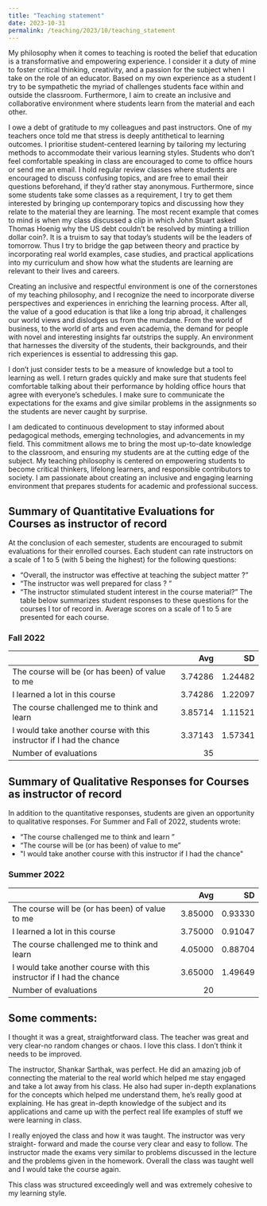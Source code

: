 ```yaml
---
title: "Teaching statement"
date: 2023-10-31
permalink: /teaching/2023/10/teaching_statement
---
```



My philosophy when it comes to teaching is rooted the belief that education is a transformative and empowering experience. I consider it a duty of mine to foster critical thinking, creativity, and a passion for the subject when I take on the role of an educator. Based on my own experience as a student I try to be sympathetic the myriad of challenges students face within and outside the classroom. Furthermore, I aim to create an inclusive and collaborative environment where students learn from the material and each other.

I owe a debt of gratitude to my colleagues and past instructors. One of my teachers once told me that stress is deeply antithetical to learning outcomes. I prioritise student-centered learning by tailoring my lecturing methods to accommodate their various learning styles. Students who don’t feel comfortable speaking in class are encouraged to come to office hours or send me an email. I hold regular review classes where students are encouraged to discuss confusing topics, and are free to email their questions beforehand, if they’d rather stay anonymous. Furthermore, since some students take some classes as a requirement, I try to get them interested by bringing up contemporary topics and discussing how they relate to the material they are learning. The most recent example that comes to mind is when my class discussed a clip in which John Stuart asked Thomas Hoenig why the US debt couldn’t be resolved by minting a trillion dollar coin?. It is a truism to say that today’s students will be the leaders of tomorrow. Thus I try to bridge the gap between theory and practice by incorporating real world examples, case studies, and practical applications into my curriculum and show how what the students are learning are relevant to their lives and careers.

Creating an inclusive and respectful environment is one of the cornerstones of my teaching philosophy, and I recognize the need to incorporate diverse perspectives and experiences in enriching the learning process. After all, the value of a good education is that like a long trip abroad, it challenges our world views and dislodges us from the mundane. From the world of business, to the world of arts and even academia, the demand for people with novel and interesting insights far outstrips the supply. An environment that harnesses the diversity of the students, their backgrounds, and their rich experiences is essential to addressing this gap.

I don’t just consider tests to be a measure of knowledge but a tool to learning as well. I return grades quickly and make sure that students feel comfortable talking about their performance by holding office hours that agree with everyone’s schedules. I make sure to communicate the expectations for the exams and give similar problems in the assignments so the students are never caught by surprise.

I am dedicated to continuous development to stay informed about pedagogical methods, emerging technologies, and advancements in my field. This commitment allows me to bring the most up-to-date knowledge to the classroom, and ensuring my students are at the cutting edge of the subject. My teaching philosophy is centered on empowering students to become critical thinkers, lifelong learners, and responsible contributors to society. I am passionate about creating an inclusive and engaging learning environment that prepares students for academic and professional success.

## Summary of Quantitative Evaluations for Courses as instructor of record

At the conclusion of each semester, students are encouraged to submit evaluations for their enrolled courses. Each student can rate instructors on a scale of 1 to 5 (with 5 being the highest) for the following questions:
 - “Overall, the instructor was effective at teaching the subject matter ?” 
 - “The instructor was well prepared for class ? ”
 - “The instructor stimulated student interest in the course material?”
The table below summarizes student responses to these questions for the courses I
tor of record in. Average scores on a scale of 1 to 5 are presented for each course.

### Fall 2022

| |Avg | SD|
|--|--:|--:|
|The course will be (or has been) of value to me                      |  3.74286 |  1.24482|
| I learned a lot in this course                                      |  3.74286 |  1.22097|
| The course challenged me to think and learn                         |  3.85714 |  1.11521|
| I would take another course with this instructor if I had the chance|  3.37143 |  1.57341|
|Number of evaluations                                                | 35       |          |

## Summary of Qualitative Responses for Courses as instructor of record
In addition to the quantitative responses, students are given an opportunity to qualitative responses. For Summer and Fall of 2022, students wrote:
  - “The course challenged me to think and learn ” 
  - “The course will be (or has been) of value to me”
  - "I would take another course with this instructor if I had the chance"

### Summer 2022

| |Avg | SD|
|--|--:|--:|
|The course will be (or has been) of value to me                     | 3.85000 |   0.93330|
|I learned a lot in this course                                      | 3.75000 |   0.91047|
|The course challenged me to think and learn                         | 4.05000 |   0.88704|
|I would take another course with this instructor if I had the chance| 3.65000 |   1.49649|
|Number of evaluations                                               | 20      |          |

## Some comments:

I thought it was a great, straightforward class. The teacher was great and very clear-no random changes or chaos. I love this class. I don’t think it needs to be improved.

The instructor, Shankar Sarthak, was perfect. He did an amazing job of connecting the material to the real world which helped me stay engaged and take a lot away from his class. He also had super in-depth explanations for the concepts which helped me understand them, he’s really good at explaining. He has great in-depth knowledge of the subject and its applications and came up with the perfect real life examples of stuff we were learning in class.

I really enjoyed the class and how it was taught. The instructor was very straight- forward and made the course very clear and easy to follow. The instructor made the exams very similar to problems discussed in the lecture and the problems given in the homework. Overall the class was taught well and I would take the course again.

This class was structured exceedingly well and was extremely cohesive to my learning style.
<!--
My philosophy when it comes to teaching is rooted the belief that education is a transformative and empowering experience. I consider it a duty of mine to foster critical thinking, creativity, and a passion for the subject when I take on the role of an educator. Based on my own experience as a student I try to be sympathetic the myriad of challenges students face within and outside the classroom. Furthermore, I aim to create an inclusive and collaborative environment where students learn from the material and each other.

I owe a debt of gratitude to my colleagues and past instructors. One of my teachers once told me that stress is deeply antithetical to learning outcomes. I prioritise student-centered learning by tailoring my lecturing methods to accommodate their various learning styles. Students who don't feel comfortable speaking in class are encouraged to come to office hours or send me an email. I hold regular review classes where students are encouraged to discuss confusing topics, and are free to email their questions beforehand, if they'd rather stay anonymous. Furthermore, since some students take some classes as a requirement, I try to get them interested by bringing up contemporary topics and discussing how they relate to the material they are learning. The most recent example that comes to mind is when my class discussed a clip in which [John Stuart asked Thomas Hoenig why the US debt couldn't be resolved by minting a trillion dollar coin?.](https://www.youtube.com/watch?v=psSYiidw-v0&pp=ygURam9obiBzdGV3YXJ0IGRlYnQ%3D) It is a truism to say that today's students will be the leaders of tomorrow. Thus I try to bridge the gap between theory and practice by incorporating real world examples, case studies, and practical applications into my curriculum and show how what the students are learning are relevant to their lives and careers. 

Creating an inclusive and respectful environment is one of the cornerstones of my teaching philosophy, and I recognize the need to incorporate diverse perspectives and experiences in enriching the learning process. After all, the value of a good education is that like a long trip abroad, it challenges our world views and dislodges us from the mundane. From the world of business, to the world of arts and even academia, the demand for people with novel and interesting insights far outstrips the supply. An environment that harnesses the diversity of the students, their backgrounds, and their rich experiences is essential to addressing this gap. 

I don't just consider tests to be a measure of knowledge but a tool to learning as well. I return grades quickly and make sure that students feel comfortable talking about their performance by holding office hours that agree with everyone's schedules. I make sure to communicate the expectations for the exams and give similar problems in the assignments so the students are never caught by surprise.

I am dedicated to continuous development to stay informed about pedagogical methods, emerging technologies, and advancements in my field. This commitment allows me to bring the most up-to-date knowledge to the classroom, and ensuring my students are at the cutting edge of the subject. My teaching philosophy is centered on empowering students to become critical thinkers, lifelong learners, and responsible contributors to society. I am passionate about creating an inclusive and engaging learning environment that prepares students for academic and professional success.
-->
